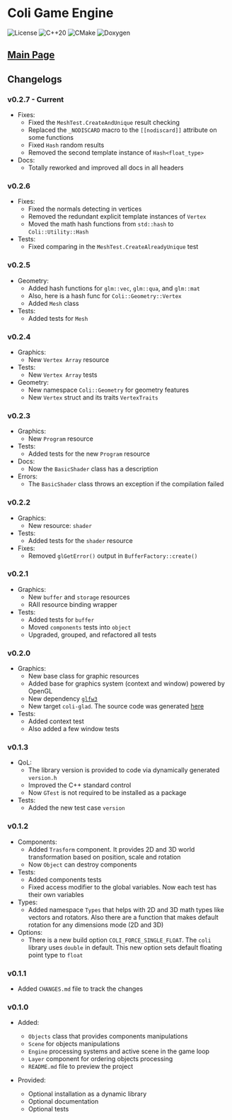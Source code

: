# Coli Game Engine 

![License](https://img.shields.io/badge/license-MIT-blue)
![C++20](https://img.shields.io/badge/C++-20-blue)
![CMake](https://img.shields.io/badge/CMake-3.14+-blue)
![Doxygen](https://img.shields.io/badge/docs-doxygen-blue)

## [Main Page](README.md)

## Changelogs

### v0.2.7 - **Current**

- Fixes:
  - Fixed the `MeshTest.CreateAndUnique` result checking
  - Replaced the `_NODISCARD` macro to the `[[nodiscard]]` attribute
    on some functions
  - Fixed `Hash` random results
  - Removed the second template instance of `Hash<float_type>`
- Docs:
  - Totally reworked and improved all docs in all headers

### v0.2.6

- Fixes:
  - Fixed the normals detecting in vertices
  - Removed the redundant explicit template instances of `Vertex`
  - Moved the math hash functions from `std::hash` to `Coli::Utility::Hash`
- Tests:
  - Fixed comparing in the `MeshTest.CreateAlreadyUnique` test

### v0.2.5 

- Geometry:
  - Added hash functions for `glm::vec`, `glm::qua`, and `glm::mat`
  - Also, here is a hash func for `Coli::Geometry::Vertex`
  - Added `Mesh` class
- Tests:
  - Added tests for `Mesh`

### v0.2.4

- Graphics:
  - New `Vertex Array` resource
- Tests:
  - New `Vertex Array` tests
- Geometry:
  - New namespace `Coli::Geometry` for geometry features
  - New `Vertex` struct and its traits `VertexTraits`

### v0.2.3

- Graphics:
  - New `Program` resource
- Tests:
  - Added tests for the new `Program` resource
- Docs:
  - Now the `BasicShader` class has a description
- Errors:
  - The `BasicShader` class throws an exception if the compilation failed

### v0.2.2

- Graphics:
  - New resource: `shader`
- Tests:
  - Added tests for the `shader` resource
- Fixes:
  - Removed `glGetError()` output in `BufferFactory::create()`

### v0.2.1

- Graphics:
  - New `buffer` and `storage` resources
  - RAII resource binding wrapper
- Tests:
  - Added tests for `buffer`
  - Moved `components` tests into `object`
  - Upgraded, grouped, and refactored all tests

### v0.2.0

- Graphics:
  - New base class for graphic resources 
  - Added base for graphics system (context and window) powered by OpenGL
  - New dependency [`glfw3`](https://github.com/glfw/glfw)
  - New target `coli-glad`. The source code was generated [here](https://glad.dav1d.de/)
- Tests:
  - Added context test
  - Also added a few window tests

### v0.1.3

- QoL:
  - The library version is provided to code via dynamically generated `version.h`
  - Improved the C++ standard control
  - Now `GTest` is not required to be installed as a package
- Tests:
  - Added the new test case `version`

### v0.1.2

- Components:
  - Added `Trasform` component. It provides 2D and 3D world transformation based on
  position, scale and rotation
  - Now `Object` can destroy components
- Tests:
  - Added components tests
  - Fixed access modifier to the global variables. Now each test has their own 
  variables
- Types:
  - Added namespace `Types` that helps with 2D and 3D math types like vectors
  and rotators. Also there are a function that makes default rotation for any
  dimensions mode (2D and 3D)
- Options:
  - There is a new build option `COLI_FORCE_SINGLE_FLOAT`. The `coli` library
  uses `double` in default. This new option sets default floating point type
  to `float`

### v0.1.1

- Added `CHANGES.md` file to track the changes

### v0.1.0

- Added:
  - `Objects` class that provides components manipulations 
  - `Scene` for objects manipulations
  - `Engine` processing systems and active scene in the game loop
  - `Layer` component for ordering objects processing
  - `README.md` file to preview the project

- Provided:
  - Optional installation as a dynamic library
  - Optional documentation
  - Optional tests